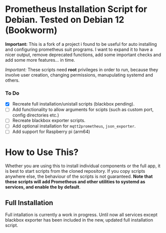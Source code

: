# Prometheus Installation Script for Debian. Tested on Debian 12 (Bookworm)

**Important:** This is a fork of a project i found to be useful for auto installing and configuring prometheus suit programs. I want to expand it to have a nicer output, remove deprecated functions, add some important checks and add some more features... in time.

*Important:* These scripts need **root** privileges in order to run, because they involve user creation, changing permissions, manupulating systemd and others.

### To Do
- [x] Recreate full installation/unistall scripts (blackbox pending).
- [ ] Add functionality to allow arguments for scipts (such as custom port, config directories etc.)
- [ ] Recreate blackbox exporter scripts.
- [ ] Add optional installation for `mqtt2prometheus`, `json_exporter`.
- [ ] Add support for Raspberry pi (arm64)

# How to Use This?
Whether you are using this to install individual components or the full app, it is best to start scripts from the cloned repository. If you copy scripts anywhere else, the behaviour of the scripts is not guaranteed. **Note that these scripts will add Prometheus and other utilities to systemd as services, and enable the by default**.

## Full Installation
Full intallation is currently a work in progress. Until now all services except blackbox exporter has been included in the new, updated full installation script.
